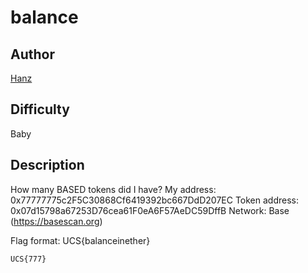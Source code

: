 # balance

## Author
[Hanz](https://x.com/hanzceo)

## Difficulty
Baby

## Description
How many BASED tokens did I have?
My address: 0x77777775c2F5C30868Cf6419392bc667DdD207EC
Token address: 0x07d15798a67253D76cea61F0eA6F57AeDC59DffB
Network: Base (https://basescan.org)

Flag format: UCS{balanceinether}


    UCS{777}

